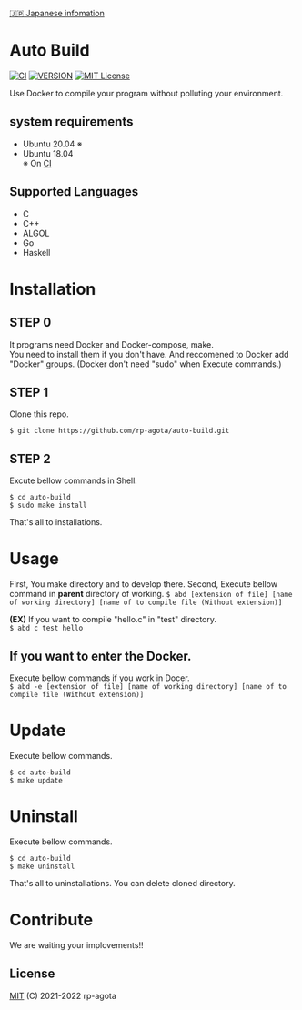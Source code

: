 [:jp: Japanese infomation](https://github.com/rp-agota/auto-build/blob/master/readme-JP.md)
# Auto Build  
[![CI](https://github.com/rp-agota/auto-build/actions/workflows/check.yml/badge.svg)](https://github.com/rp-agota/auto-build/actions/workflows/check.yml)
[![VERSION](https://img.shields.io/github/v/release/rp-agota/auto-build?label=Release)](https://github.com/rp-agota/auto-build/releases)
[![MIT License](https://img.shields.io/github/license/rp-agota/auto-build?label=License)](https://github.com/rp-agota/auto-build/blob/master/LICENCE)  
  
Use Docker to compile your program without polluting your environment.
  
## system requirements 
- Ubuntu 20.04 ※
- Ubuntu 18.04  
※ On [CI](https://github.com/rp-agota/auto-build/actions/workflows/check.yml)
  
## Supported Languages  
- C
- C++
- ALGOL
- Go
- Haskell

# Installation
## STEP 0
It programs need Docker and Docker-compose, make.  
You need to install them if you don't have.
And reccomened to Docker add "Docker" groups. (Docker don't need "sudo" when Execute commands.)

## STEP 1
Clone this repo.    
```
$ git clone https://github.com/rp-agota/auto-build.git
```  

## STEP 2
Excute bellow commands in Shell.
```
$ cd auto-build
$ sudo make install
```
That's all to installations.

# Usage
First, You make directory and to develop there.
Second, Execute bellow command in **parent** directory of working.
```$ abd [extension of file] [name of working directory] [name of to compile file (Without extension)]```  

**(EX)**
If you want to compile "hello.c" in "test" directory.  
`$ abd c test hello`  

## If you want to enter the Docker.  
Execute bellow commands if you work in Docer.  
```$ abd -e [extension of file] [name of working directory] [name of to compile file (Without extension)]```    

# Update  
Execute bellow commands.
```
$ cd auto-build
$ make update
```

# Uninstall
Execute bellow commands.
```
$ cd auto-build
$ make uninstall
```
That's all to uninstallations. You can delete cloned directory.

# Contribute
We are waiting your implovements!!  

## License
[MIT](https://github.com/rp-agota/auto-build/blob/master/LICENCE) (C) 2021-2022 rp-agota

